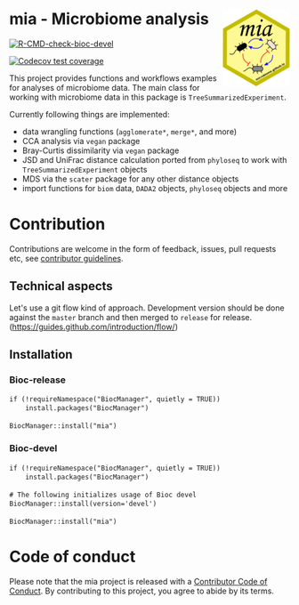 # mia - Microbiome analysis <img src="man/figures/mia_logo.png" align="right" width="120" />

<!-- badges: start -->

[![R-CMD-check-bioc-devel](https://github.com/microbiome/mia/workflows/R-CMD-check-bioc-devel/badge.svg)](https://github.com/microbiome/mia/actions)
<!--[![R-CMD-check-bioc](https://github.com/microbiome/mia/actions/workflows/check-bioc.yml/badge.svg)](https://github.com/microbiome/mia/actions/workflows/check-bioc.yml)-->
[![Codecov test
coverage](https://codecov.io/gh/microbiome/mia/branch/master/graph/badge.svg)](https://codecov.io/gh/microbiome/mia?branch=master)

<!-- badges: end -->

This project provides functions and workflows examples for analyses
of microbiome data. The main class for working with microbiome data in this
package is `TreeSummarizedExperiment`.

Currently following things are implemented:

- data wrangling functions (`agglomerate*`, `merge*`, and more)
- CCA analysis via `vegan` package
- Bray-Curtis dissimilarity via `vegan` package
- JSD and UniFrac distance calculation ported from `phyloseq` to work with `TreeSummarizedExperiment` objects
- MDS via the `scater` package for any other distance objects
- import functions for `biom` data, `DADA2` objects, `phyloseq` objects and more

# Contribution

Contributions are welcome in the form of feedback, issues, pull
requests etc, see [contributor guidelines](CONTRIBUTING.md).


## Technical aspects

Let's use a git flow kind of approach. Development version should be done 
against the `master` branch and then merged to `release` for release. 
(https://guides.github.com/introduction/flow/)

## Installation

### Bioc-release

```
if (!requireNamespace("BiocManager", quietly = TRUE))
    install.packages("BiocManager")

BiocManager::install("mia")
```

### Bioc-devel

```
if (!requireNamespace("BiocManager", quietly = TRUE))
    install.packages("BiocManager")

# The following initializes usage of Bioc devel
BiocManager::install(version='devel')

BiocManager::install("mia")
```

# Code of conduct

Please note that the mia project is released with a [Contributor Code of Conduct](https://contributor-covenant.org/version/2/0/CODE_OF_CONDUCT.html).
By contributing to this project, you agree to abide by its terms.
